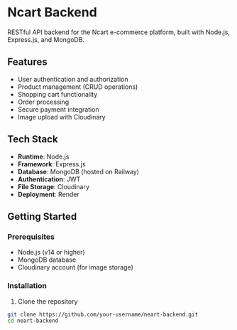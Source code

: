 
# Ncart Backend

RESTful API backend for the Ncart e-commerce platform, built with Node.js, Express.js, and MongoDB.

## Features

- User authentication and authorization
- Product management (CRUD operations)
- Shopping cart functionality
- Order processing
- Secure payment integration
- Image upload with Cloudinary

## Tech Stack

- **Runtime**: Node.js
- **Framework**: Express.js
- **Database**: MongoDB (hosted on Railway)
- **Authentication**: JWT
- **File Storage**: Cloudinary
- **Deployment**: Render

## Getting Started

### Prerequisites

- Node.js (v14 or higher)
- MongoDB database
- Cloudinary account (for image storage)

### Installation

1. Clone the repository
```bash
git clone https://github.com/your-username/neart-backend.git
cd neart-backend
